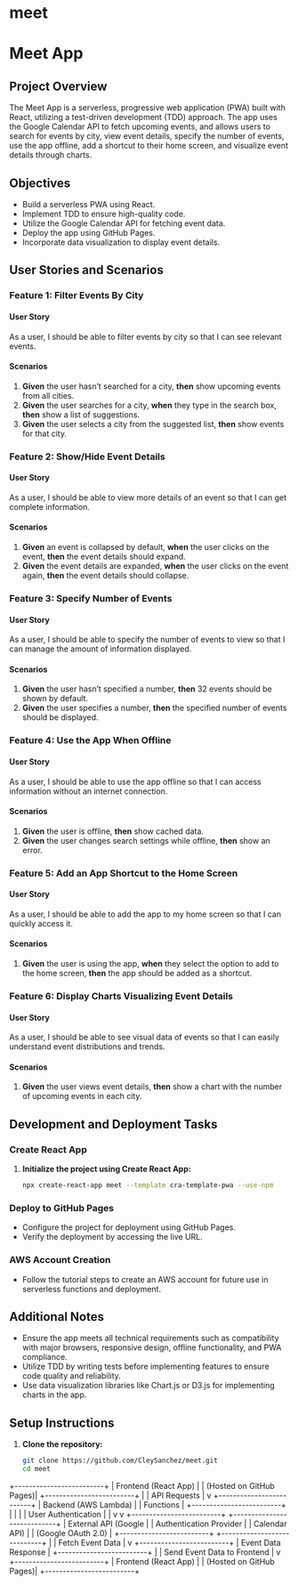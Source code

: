 # meet
# Meet App

## Project Overview
The Meet App is a serverless, progressive web application (PWA) built with React, utilizing a test-driven development (TDD) approach. The app uses the Google Calendar API to fetch upcoming events, and allows users to search for events by city, view event details, specify the number of events, use the app offline, add a shortcut to their home screen, and visualize event details through charts.

## Objectives
- Build a serverless PWA using React.
- Implement TDD to ensure high-quality code.
- Utilize the Google Calendar API for fetching event data.
- Deploy the app using GitHub Pages.
- Incorporate data visualization to display event details.

## User Stories and Scenarios

### Feature 1: Filter Events By City

#### User Story
As a user, I should be able to filter events by city so that I can see relevant events.

#### Scenarios
1. **Given** the user hasn’t searched for a city, **then** show upcoming events from all cities.
2. **Given** the user searches for a city, **when** they type in the search box, **then** show a list of suggestions.
3. **Given** the user selects a city from the suggested list, **then** show events for that city.

### Feature 2: Show/Hide Event Details

#### User Story
As a user, I should be able to view more details of an event so that I can get complete information.

#### Scenarios
1. **Given** an event is collapsed by default, **when** the user clicks on the event, **then** the event details should expand.
2. **Given** the event details are expanded, **when** the user clicks on the event again, **then** the event details should collapse.

### Feature 3: Specify Number of Events

#### User Story
As a user, I should be able to specify the number of events to view so that I can manage the amount of information displayed.

#### Scenarios
1. **Given** the user hasn’t specified a number, **then** 32 events should be shown by default.
2. **Given** the user specifies a number, **then** the specified number of events should be displayed.

### Feature 4: Use the App When Offline

#### User Story
As a user, I should be able to use the app offline so that I can access information without an internet connection.

#### Scenarios
1. **Given** the user is offline, **then** show cached data.
2. **Given** the user changes search settings while offline, **then** show an error.

### Feature 5: Add an App Shortcut to the Home Screen

#### User Story
As a user, I should be able to add the app to my home screen so that I can quickly access it.

#### Scenarios
1. **Given** the user is using the app, **when** they select the option to add to the home screen, **then** the app should be added as a shortcut.

### Feature 6: Display Charts Visualizing Event Details

#### User Story
As a user, I should be able to see visual data of events so that I can easily understand event distributions and trends.

#### Scenarios
1. **Given** the user views event details, **then** show a chart with the number of upcoming events in each city.

## Development and Deployment Tasks

### Create React App
1. **Initialize the project using Create React App:**
   ```bash
   npx create-react-app meet --template cra-template-pwa --use-npm

### Deploy to GitHub Pages
- Configure the project for deployment using GitHub Pages.
- Verify the deployment by accessing the live URL.

### AWS Account Creation
- Follow the tutorial steps to create an AWS account for future use in serverless functions and deployment.

## Additional Notes
- Ensure the app meets all technical requirements such as compatibility with major browsers, responsive design, offline functionality, and PWA compliance.
- Utilize TDD by writing tests before implementing features to ensure code quality and reliability.
- Use data visualization libraries like Chart.js or D3.js for implementing charts in the app.

## Setup Instructions
1. **Clone the repository:**
   ```bash
   git clone https://github.com/CleySanchez/meet.git
   cd meet

+-------------------------+
|    Frontend (React App) |
|  (Hosted on GitHub Pages)|
+-------------------------+
           |
           | API Requests
           |
           v
+-------------------------+
| Backend (AWS Lambda)    |
| Functions               |
+-------------------------+
  |                |
  |                | User Authentication
  |                |
  v                v
+-------------------------+  +----------------------------+
| External API (Google    |  | Authentication Provider    |
| Calendar API)           |  | (Google OAuth 2.0)         |
+-------------------------+  +----------------------------+
  |
  | Fetch Event Data
  |
  v
+-------------------------+
| Event Data Response     |
+-------------------------+
  |
  | Send Event Data to Frontend
  |
  v
+-------------------------+
|    Frontend (React App) |
|  (Hosted on GitHub Pages)|
+-------------------------+
